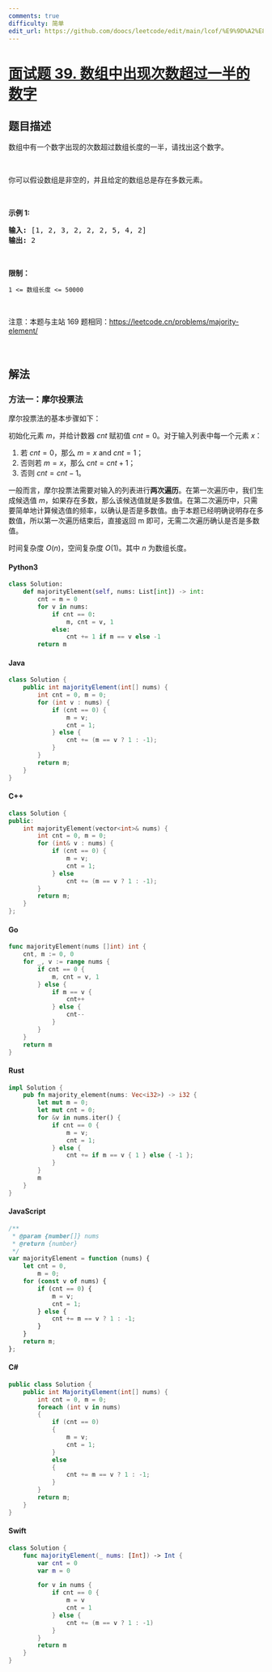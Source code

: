```yaml
---
comments: true
difficulty: 简单
edit_url: https://github.com/doocs/leetcode/edit/main/lcof/%E9%9D%A2%E8%AF%95%E9%A2%9839.%20%E6%95%B0%E7%BB%84%E4%B8%AD%E5%87%BA%E7%8E%B0%E6%AC%A1%E6%95%B0%E8%B6%85%E8%BF%87%E4%B8%80%E5%8D%8A%E7%9A%84%E6%95%B0%E5%AD%97/README.md
---
```


<!-- problem:start -->

# [面试题 39. 数组中出现次数超过一半的数字](https://leetcode.cn/problems/shu-zu-zhong-chu-xian-ci-shu-chao-guo-yi-ban-de-shu-zi-lcof/)

## 题目描述

<!-- description:start -->

<p>数组中有一个数字出现的次数超过数组长度的一半，请找出这个数字。</p>

<p>&nbsp;</p>

<p>你可以假设数组是非空的，并且给定的数组总是存在多数元素。</p>

<p>&nbsp;</p>

<p><strong>示例&nbsp;1:</strong></p>

<pre><strong>输入:</strong> [1, 2, 3, 2, 2, 2, 5, 4, 2]
<strong>输出:</strong> 2</pre>

<p>&nbsp;</p>

<p><strong>限制：</strong></p>

<p><code>1 &lt;= 数组长度 &lt;= 50000</code></p>

<p>&nbsp;</p>

<p>注意：本题与主站 169 题相同：<a href="https://leetcode.cn/problems/majority-element/">https://leetcode.cn/problems/majority-element/</a></p>

<p>&nbsp;</p>

<!-- description:end -->

## 解法

<!-- solution:start -->

### 方法一：摩尔投票法

摩尔投票法的基本步骤如下：

初始化元素 $m$，并给计数器 $cnt$ 赋初值 $cnt=0$。对于输入列表中每一个元素 $x$：

1. 若 $cnt=0$，那么 $m=x$ and $cnt=1$；
1. 否则若 $m=x$，那么 $cnt=cnt+1$；
1. 否则 $cnt=cnt-1$。

一般而言，摩尔投票法需要对输入的列表进行**两次遍历**。在第一次遍历中，我们生成候选值 $m$，如果存在多数，那么该候选值就是多数值。在第二次遍历中，只需要简单地计算候选值的频率，以确认是否是多数值。由于本题已经明确说明存在多数值，所以第一次遍历结束后，直接返回 m 即可，无需二次遍历确认是否是多数值。

时间复杂度 $O(n)$，空间复杂度 $O(1)$。其中 $n$ 为数组长度。

<!-- tabs:start -->

#### Python3

```python
class Solution:
    def majorityElement(self, nums: List[int]) -> int:
        cnt = m = 0
        for v in nums:
            if cnt == 0:
                m, cnt = v, 1
            else:
                cnt += 1 if m == v else -1
        return m
```

#### Java

```java
class Solution {
    public int majorityElement(int[] nums) {
        int cnt = 0, m = 0;
        for (int v : nums) {
            if (cnt == 0) {
                m = v;
                cnt = 1;
            } else {
                cnt += (m == v ? 1 : -1);
            }
        }
        return m;
    }
}
```

#### C++

```cpp
class Solution {
public:
    int majorityElement(vector<int>& nums) {
        int cnt = 0, m = 0;
        for (int& v : nums) {
            if (cnt == 0) {
                m = v;
                cnt = 1;
            } else
                cnt += (m == v ? 1 : -1);
        }
        return m;
    }
};
```

#### Go

```go
func majorityElement(nums []int) int {
	cnt, m := 0, 0
	for _, v := range nums {
		if cnt == 0 {
			m, cnt = v, 1
		} else {
			if m == v {
				cnt++
			} else {
				cnt--
			}
		}
	}
	return m
}
```

#### Rust

```rust
impl Solution {
    pub fn majority_element(nums: Vec<i32>) -> i32 {
        let mut m = 0;
        let mut cnt = 0;
        for &v in nums.iter() {
            if cnt == 0 {
                m = v;
                cnt = 1;
            } else {
                cnt += if m == v { 1 } else { -1 };
            }
        }
        m
    }
}
```

#### JavaScript

```js
/**
 * @param {number[]} nums
 * @return {number}
 */
var majorityElement = function (nums) {
    let cnt = 0,
        m = 0;
    for (const v of nums) {
        if (cnt == 0) {
            m = v;
            cnt = 1;
        } else {
            cnt += m == v ? 1 : -1;
        }
    }
    return m;
};
```

#### C#

```cs
public class Solution {
    public int MajorityElement(int[] nums) {
        int cnt = 0, m = 0;
        foreach (int v in nums)
        {
            if (cnt == 0)
            {
                m = v;
                cnt = 1;
            }
            else
            {
                cnt += m == v ? 1 : -1;
            }
        }
        return m;
    }
}
```

#### Swift

```swift
class Solution {
    func majorityElement(_ nums: [Int]) -> Int {
        var cnt = 0
        var m = 0

        for v in nums {
            if cnt == 0 {
                m = v
                cnt = 1
            } else {
                cnt += (m == v ? 1 : -1)
            }
        }
        return m
    }
}
```

<!-- tabs:end -->

<!-- solution:end -->

<!-- problem:end -->

